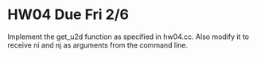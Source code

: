
# HW04 Due Fri 2/6

Implement the get_u2d function as specified in hw04.cc. Also
modify it to receive ni and nj as arguments from the command line.

